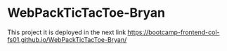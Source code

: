 # WebPackTicTacToe-Bryan
This project it is deployed in the next link https://bootcamp-frontend-col-fs01.github.io/WebPackTicTacToe-Bryan/

